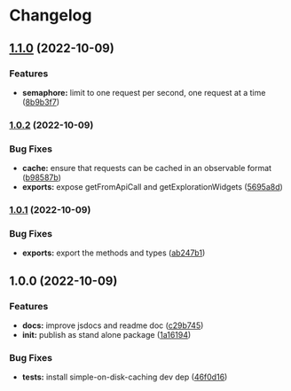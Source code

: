 # Changelog

## [1.1.0](https://www.github.com/ehmpathy/google-trends-api-client/compare/v1.0.2...v1.1.0) (2022-10-09)


### Features

* **semaphore:** limit to one request per second, one request at a time ([8b9b3f7](https://www.github.com/ehmpathy/google-trends-api-client/commit/8b9b3f7ca164d73eaae2facd620d994acb930321))

### [1.0.2](https://www.github.com/ehmpathy/google-trends-api-client/compare/v1.0.1...v1.0.2) (2022-10-09)


### Bug Fixes

* **cache:** ensure that requests can be cached in an observable format ([b98587b](https://www.github.com/ehmpathy/google-trends-api-client/commit/b98587b472012887fd15b99a43b5104ae5fc32be))
* **exports:** expose getFromApiCall and getExplorationWidgets ([5695a8d](https://www.github.com/ehmpathy/google-trends-api-client/commit/5695a8d3dbf03db4d7da1b62fbba104ddfbdf9b0))

### [1.0.1](https://www.github.com/ehmpathy/google-trends-api-client/compare/v1.0.0...v1.0.1) (2022-10-09)


### Bug Fixes

* **exports:** export the methods and types ([ab247b1](https://www.github.com/ehmpathy/google-trends-api-client/commit/ab247b1151608d0615681165bc21a4b3fa26d7ba))

## 1.0.0 (2022-10-09)


### Features

* **docs:** improve jsdocs and readme doc ([c29b745](https://www.github.com/ehmpathy/google-trends-api-client/commit/c29b745671426a095e028fdf259ab428435165c0))
* **init:** publish as stand alone package ([1a16194](https://www.github.com/ehmpathy/google-trends-api-client/commit/1a1619417b049cf50860d2fa792887825b81ea26))


### Bug Fixes

* **tests:** install simple-on-disk-caching dev dep ([46f0d16](https://www.github.com/ehmpathy/google-trends-api-client/commit/46f0d16b12c8fc6bf6e836c372dfbb31ca2653ff))
